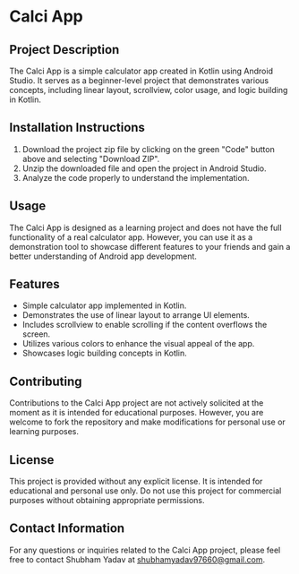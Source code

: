 # Calci App

## Project Description
The Calci App is a simple calculator app created in Kotlin using Android Studio. It serves as a beginner-level project that demonstrates various concepts, including linear layout, scrollview, color usage, and logic building in Kotlin.

## Installation Instructions
1. Download the project zip file by clicking on the green "Code" button above and selecting "Download ZIP".
2. Unzip the downloaded file and open the project in Android Studio.
3. Analyze the code properly to understand the implementation.

## Usage
The Calci App is designed as a learning project and does not have the full functionality of a real calculator app. However, you can use it as a demonstration tool to showcase different features to your friends and gain a better understanding of Android app development.

## Features
- Simple calculator app implemented in Kotlin.
- Demonstrates the use of linear layout to arrange UI elements.
- Includes scrollview to enable scrolling if the content overflows the screen.
- Utilizes various colors to enhance the visual appeal of the app.
- Showcases logic building concepts in Kotlin.

## Contributing
Contributions to the Calci App project are not actively solicited at the moment as it is intended for educational purposes. However, you are welcome to fork the repository and make modifications for personal use or learning purposes.

## License
This project is provided without any explicit license. It is intended for educational and personal use only. Do not use this project for commercial purposes without obtaining appropriate permissions.

## Contact Information
For any questions or inquiries related to the Calci App project, please feel free to contact Shubham Yadav at shubhamyadav97660@gmail.com.
